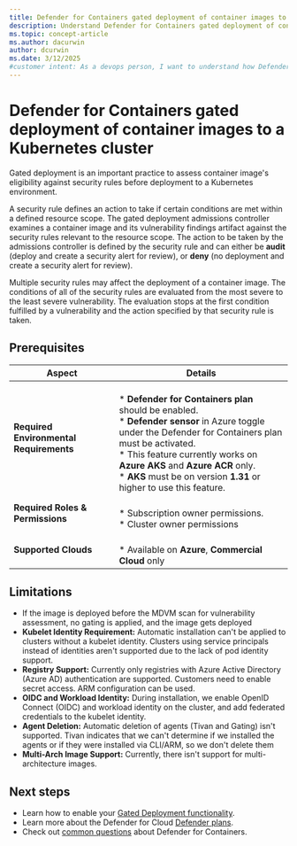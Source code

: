 ```yaml
---
title: Defender for Containers gated deployment of container images to a Kubernetes cluster
description: Understand Defender for Containers gated deployment of container images to a Kubernetes cluster.
ms.topic: concept-article
ms.author: dacurwin
author: dcurwin
ms.date: 3/12/2025
#customer intent: As a devops person, I want to understand how Defender for Containers gated deployment helps secure a Kubernetes cluster.
---
```


# Defender for Containers gated deployment of container images to a Kubernetes cluster

Gated deployment is an important practice to assess container image's eligibility against security rules before deployment to a Kubernetes environment.

A security rule defines an action to take if certain conditions are met within a defined resource scope. The gated deployment admissions controller examines a container image and its vulnerability findings artifact against the security rules relevant to the resource scope. The action to be taken by the admissions controller is defined by the security rule and can either be **audit** (deploy and create a security alert for review), or **deny** (no deployment and create a security alert for review).

Multiple security rules may affect the deployment of a container image. The conditions of all of the security rules are evaluated from the most severe to the least severe vulnerability. The evaluation stops at the first condition fulfilled by a vulnerability and the action specified by that security rule is taken.

## Prerequisites

| Aspect   | Details |
| -------- | -------- |
| **Required Environmental Requirements** | <br> * **Defender for Containers plan** should be enabled. <br> * **Defender sensor** in Azure toggle under the Defender for Containers plan must be activated. <br> *  This feature currently works on **Azure AKS** and **Azure ACR** only.  <br> *  **AKS** must be on version **1.31** or higher to use this feature.
| **Required Roles & Permissions**| <br> *  Subscription owner permissions. <br> *  Cluster owner permissions
| **Supported Clouds**| <br> * Available on **Azure**, **Commercial Cloud** only| 

## Limitations
- If the image is deployed before the MDVM scan for vulnerability assessment, no gating is applied, and the image gets deployed
- **Kubelet Identity Requirement:** Automatic installation can't be applied to clusters without a kubelet identity. Clusters using service principals instead of identities aren't supported due to the lack of pod identity support.
- **Registry Support:** Currently only registries with Azure Active Directory (Azure AD) authentication are supported. Customers need to enable secret access. ARM configuration can be used.
- **OIDC and Workload Identity:** During installation, we enable OpenID Connect (OIDC) and workload identity on the cluster, and add federated credentials to the kubelet identity. 
- **Agent Deletion:** Automatic deletion of agents (Tivan and Gating) isn't supported. Tivan indicates that we can't determine if we installed the agents or if they were installed via CLI/ARM, so we don't delete them
- **Multi-Arch Image Support:** Currently, there isn't support for multi-architecture images.

## Next steps
- Learn how to enable your [Gated Deployment functionality](https://github.com/MicrosoftDocs/azure-security-docs/blob/main/articles/defender-for-cloud/enable-gated-deployment.md).
- Learn more about the Defender for Cloud [Defender plans](https://github.com/MicrosoftDocs/azure-security-docs/blob/main/articles/defender-for-cloud/defender-for-cloud-introduction.md#cloud-workload-protection-platform-cwpp).
- Check out [common questions](https://github.com/MicrosoftDocs/azure-security-docs/blob/main/articles/defender-for-cloud/faq-defender-for-containers.yml) about Defender for Containers.


